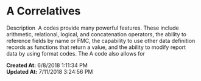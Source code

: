 # A Correlatives

Description  A codes provide many powerful features. These include arithmetic, relational, logical, and concatenation operators, the ability to reference fields by name or FMC, the capability to use other data definition records as functions that return a value, and the ability to modify report data by using format codes. The A code also allows for   

**Created At:** 6/8/2018 1:11:34 PM  
**Updated At:** 7/11/2018 3:24:56 PM  

